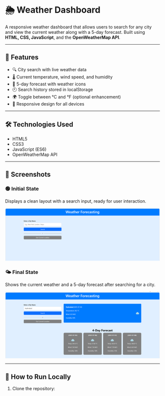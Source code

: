 # 🌦️ Weather Dashboard

A responsive weather dashboard that allows users to search for any city and view the current weather along with a 5-day forecast. Built using **HTML, CSS, JavaScript**, and the **OpenWeatherMap API**.

---

## 🚀 Features

- 🔍 City search with live weather data
- 🌡️ Current temperature, wind speed, and humidity
- 📅 5-day forecast with weather icons
- 🕘 Search history stored in localStorage
- 🌍 Toggle between °C and °F (optional enhancement)
- 📱 Responsive design for all devices

---

## 🛠️ Technologies Used

- HTML5
- CSS3
- JavaScript (ES6)
- OpenWeatherMap API

---

## 📸 Screenshots

### 🟢 Initial State
Displays a clean layout with a search input, ready for user interaction.

![Initial Screen](weather-dashboard-initial.png)

### 🌤️ Final State
Shows the current weather and a 5-day forecast after searching for a city.

![Final Screen](weather-dashboard-final.png)

---

## 📁 How to Run Locally

1. Clone the repository:
